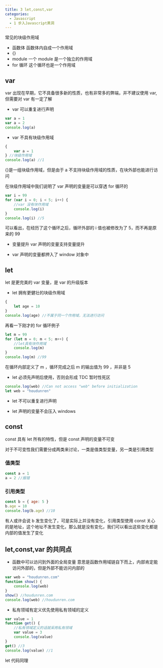 ```yaml
---
title: 3 let,const,var
categories:
  - Javascript
  - 1 步入Javascript黑洞
---
```


常见的块级作用域

- 函数体 函数体内自成一个作用域
- {}
- module 一个 module 是一个独立的作用域
- for 循环 这个循环也是一个作用域

## var

var 出现在早期，它不具备很多新的性质，也有非常多的弊端，并不建议使用 var,但需要对 var 有一定了解

- var 可以重复进行声明

```javascript
var a = 1
var a = 2
console.log(a)
```

- var 不具有块级作用域

```javascript
{
	var a = 1
} //块级作用域
console.log(a) //1
```

{}是一组块级作用域，但是由于 a 不支持块级作用域的性质，在块外部也能进行访问

在块级作用域中我们说明了 var 声明的变量是可以穿透 for 循环的

```javascript
var i = 99
for (var i = 0; i < 5; i++) {
	//var 没有块作用域
	console.log(i)
}
console.log(i) //5
```

可以看出，在经历了这个循环之后，循环外部的 i 值也被修改为了 5，而不再是原来的 99

- 变量提升 var 声明的变量支持变量提升

- var 声明的变量都押入了 window 对象中

## let

let 是更完美的 var 变量，是 var 的升级版本

- let 拥有更健壮的块级作用域

```javascript
{
	let age = 10
}
console.log(age) //不属于同一个作用域，无法进行访问
```

再看一下刚才的 for 循环例子

```javascript
let m = 99
for (let m = 0; m < 5; m++) {
	//let具有块作用域
	console.log(m)
}
console.log(m) //99
```

在循环内部定义了 m ，循环完成之后 m 的输出值为 99 ，并非是 5

- let 必须先声明后使用，否则会形成 TDC 暂时性死区

```javascript
console.log(web) //Can not access "web" before initialization
let web = "houdunren"
```

- let 不可以重复进行声明

- let 声明的变量不会压入 windows

## const

const 具有 let 所有的特性，但是 const 声明的变量不可变

对于不可变性我们需要分成两类来讨论，一类是值类型变量，另一类是引用类型

### 值类型

```javascript
const a = 1
a = 2 //报错
```

### 引用类型

```javascript
const b = { age: 5 }
b.age = 10
console.log(b.age) //10
```

有人或许会说 b 发生变化了，可是实际上并没有变化，引用类型使用 const 关心的是地址，这个地址不发生变化，那么就是没有变化，我们可以看出这些变化都是内部的值发生了变化

## let,const,var 的共同点

- 函数中可以访问到外面的全局变量
  意思是函数作用域链自下而上，内部肯定能访问外部的，但是外部不能访问内部的

```javascript
var web = "houdunren.com"
function show() {
	console.log(web)
}
show() //houdunren.com
console.log(web) //houdunren.com
```

- 私有领域有定义优先使用私有领域的定义

```javascript
var value = 1
function get() {
	//私有领域定义的话就采用私有领域
	var value = 3
	console.log(value)
}
get() //3
console.log(value) //1
```

let 代码同理
